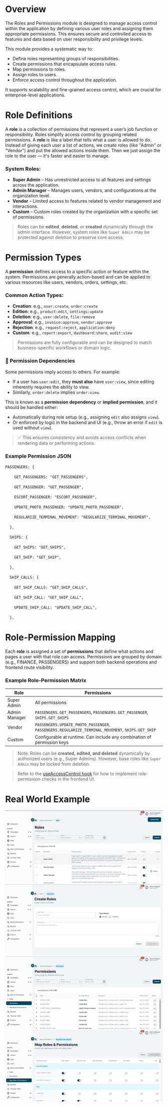 # Overview

 The Roles and Permissions module is designed to manage access control within the application by defining various user roles and assigning them appropriate permissions. This ensures secure and controlled access to features and data based on user responsibility and privilege levels.

This module provides a systematic way to:
- Define roles representing groups of responsibilities.
- Create permissions that encapsulate access rules.
- Map permissions to roles.
- Assign roles to users.
- Enforce access control throughout the application.

It supports scalability and fine-grained access control, which are crucial for enterprise-level applications.

# Role Definitions
A **role** is a collection of permissions that represent a user’s job function or responsibility. Roles simplify access control by grouping related permissions.
A **role** is like a label that tells what a user is allowed to do. Instead of giving each user a list of actions, we create roles (like "Admin" or "Vendor") and put the allowed actions inside them. Then we just assign the role to the user — it's faster and easier to manage.

### System Roles:
- **Super Admin** – Has unrestricted access to all features and settings across the application.
- **Admin Manager** – Manages users, vendors, and configurations at the organization level.
- **Vendor** – Limited access to features related to vendor management and interactions.
- **Custom** – Custom roles created by the organization with a specific set of permissions.

> Roles can be **edited**, **deleted**, or **created** dynamically through the admin interface. However, system roles like `Super Admin` may be protected against deletion to preserve core access.

# Permission Types

A **permission** defines access to a specific action or feature within the system. Permissions are generally action-based and can be applied to various resources like users, vendors, orders, settings, etc.
### Common Action Types:
- **Creation**: e.g., `user:create`, `order:create`
- **Edition**: e.g., `product:edit`, `settings:update`
- **Deletion**: e.g., `user:delete`, `file:remove`
- **Approval**: e.g., `invoice:approve`, `vendor:approve`
- **Rejection**: e.g., `request:reject`, `application:deny`
- **Custom**: e.g., `report:export`, `dashboard:share`, `audit:view`

> Permissions are fully configurable and can be designed to match business-specific workflows or domain logic.

### 🔁 Permission Dependencies

Some permissions imply access to others. For example:
- If a user has `user:edit`, they **must also** have `user:view`, since editing inherently requires the ability to view.
- Similarly, `order:delete` implies `order:view`.

This is known as a **permission dependency** or **implied permission**, and it should be handled either:
- Automatically during role setup (e.g., assigning `edit` also assigns `view`).
- Or enforced by logic in the backend and UI (e.g., throw an error if `edit` is used without `view`).

> ✅ This ensures consistency and avoids access conflicts when rendering data or performing actions.
### Example Permission JSON
```
PASSENGERS: {

    GET_PASSENGERS: "GET_PASSENGERS",

    GET_PASSENGER: "GET_PASSENGER",

    ESCORT_PASSENGER: "ESCORT_PASSENGER",

    UPDATE_PHOTO_PASSENGER: "UPDATE_PHOTO_PASSENGER",

    REGULARIZE_TERMINAL_MOVEMENT: "REGULARIZE_TERMINAL_MOVEMENT",

  },

  SHIPS: {

    GET_SHIPS: "GET_SHIPS",

    GET_SHIP: "GET_SHIP",

  },

  SHIP_CALLS: {

    GET_SHIP_CALLS: "GET_SHIP_CALLS",

    GET_SHIP_CALL: "GET_SHIP_CALL",

    UPDATE_SHIP_CALL: "UPDATE_SHIP_CALL",

  },
```

# Role-Permission Mapping

Each **role** is assigned a set of **permissions** that define what actions and pages a user with that role can access. Permissions are grouped by domain (e.g., FINANCE, PASSENGERS) and support both backend operations and frontend route visibility.

### Example Role-Permission Matrix

| Role          | Permissions                                                                                      |
| ------------- | ------------------------------------------------------------------------------------------------ |
| Super Admin   | All permissions                                                                                  |
| Admin Manager | `PASSENGERS.GET_PASSENGERS`, `PASSENGERS.GET_PASSENGER`, `SHIPS.GET_SHIPS`                       |
| Vendor        | `PASSENGERS.UPDATE_PHOTO_PASSENGER`, `PASSENGERS.REGULARIZE_TERMINAL_MOVEMENT`, `SHIPS.GET_SHIP` |
| Custom        | Configurable at runtime. Can include any combination of permission keys                          |

> Note: Roles can be **created, edited, and deleted** dynamically by authorized users (e.g., Super Admins). However, base roles like `Super Admin` may be locked from deletion.

>Refer to the [useAccessControl hook](https://github.com/atharvamulgundeverestek/Documentation/blob/main/JMBAXI%20HOOKS/useAccessControl.md) for how to implement role-permission checks in the frontend UI.
# Real World Example 
![Role Listing](./role-permission-assets/role-listing.png)
![Create Role](./role-permission-assets/create-roles.png)
![Permission Listing](./role-permission-assets/permission-listing.png)
![Role Permission Mapping](./role-permission-assets/role-map-permission.png)
